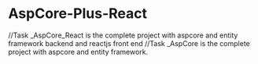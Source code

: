 # AspCore-Plus-React
//Task _AspCore_React is the complete project with aspcore and entity framework backend and reactjs front end
//Task _AspCore is the complete project with aspcore and entity framework.
